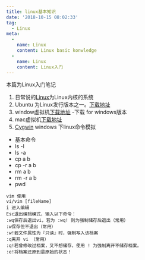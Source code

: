 ```yaml
---
title: linux基本知识
date: '2018-10-15 08:02:33'
tag: 
  - Linux
meta:
  -
    name: Linux
    content: Linux basic konwledge
  -
    name: Linux
    content: Linux入门
---
```

本篇为Linux入门笔记
<!-- more -->

1. 日常说的[Linux](https://www.linux.org)为Linux内核的系统
2. Ubuntu 为Linux发行版本之一。[下载地址](https://www.ubuntu.com/download)
3. window虚拟机[下载地址](https://my.vmware.com/cn/web/vmware/info/slug/desktop_end_user_computing/vmware_workstation_pro/15_0)  -下载 for windows版本
4. mac虚拟机[下载地址](https://my.vmware.com/cn/web/vmware/info/slug/desktop_end_user_computing/vmware_workstation_pro/15_0)
5. [Cygwin](http://www.cygwin.com/setup-x86_64.exe) windows 下linux命令模拟

* 基本命令
* ls -l
* ls -a
* cp  a  b
* cp -r a b
* rm a b
* rm -r a b
* pwd
```
vim 使用
vi/vim [fileName]
i 进入编辑
Esc退出编辑模式，输入以下命令：
:wq保存后退出vi，若为 :wq! 则为强制储存后退出（常用）
:w保存但不退出（常用）
:w!若文件属性为『只读』时，强制写入该档案
:q离开 vi （常用）
:q!若曾修改过档案，又不想储存，使用 ! 为强制离开不储存档案。
:e!将档案还原到最原始的状态！

```

